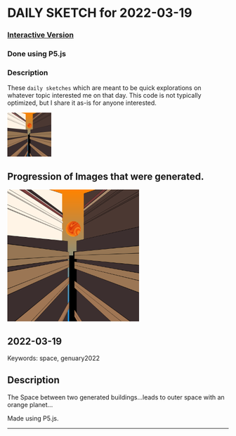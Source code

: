 # DAILY SKETCH for 2022-03-19

### [Interactive Version](https://ram-n.github.io/generative_art/daily_sketches/2022/2022-03-19) 
 ### Done using P5.js

### Description

These `daily sketches` which are meant to be quick explorations     on whatever topic interested me on that day. This code is not typically optimized, but I share it as-is     for anyone interested.

<img src = 'images/keep_2022-03-24-22-15-33.png' width = '100'> 

## Progression of Images that were generated.

<img src = 'images/keep_2022-03-24-22-15-33.png' width = '300'> 




## 2022-03-19
Keywords: space, genuary2022
 

## Description 

 The Space between two generated buildings...leads to outer space with an orange planet...
 

Made using P5.js. 

-----

